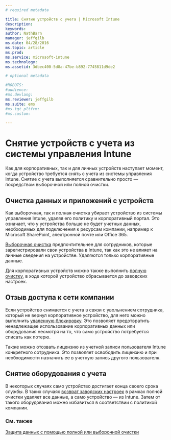 ```yaml
---
# required metadata

title: Снятие устройств с учета | Microsoft Intune
description:
keywords:
author: NathBarn
manager: jeffgilb
ms.date: 04/28/2016
ms.topic: article
ms.prod:
ms.service: microsoft-intune
ms.technology:
ms.assetid: 3dbec400-5d8a-47be-b892-7745811d9de2

# optional metadata

#ROBOTS:
#audience:
#ms.devlang:
ms.reviewer: jeffgilb
ms.suite: ems
#ms.tgt_pltfrm:
#ms.custom:

---
```


# Снятие устройств с учета из системы управления Intune

Как для корпоративных, так и для личных устройств наступает момент, когда устройство требуется снять с учета из системы управления Intune. Снятие с учета выполняется сравнительно просто — посредством выборочной или полной очистки.
## Очистка данных и приложений с устройств
Как выборочная, так и полная очистка убирает устройство из системы управления Intune, удаляя его политику и корпоративный портал. Это означает, что у устройства больше не будет учетных данных, необходимых для подключения к ресурсам компании, например к Microsoft SharePoint, электронной почте или Office 365.

[Выборочная очистка](use-remote-wipe-to-help-protect-data-using-microsoft-intune.md#selective-wipe) предпочтительнее для сотрудников, которые зарегистрировали свои устройства в Intune, так как это не влияет на личные сведения на устройстве. Удаляются только корпоративные данные.

Для корпоративных устройств можно также выполнить [полную очистку](use-remote-wipe-to-help-protect-data-using-microsoft-intune.md#full-wipe), в ходе которой устройство сбрасывается до заводских настроек.

## Отзыв доступа к сети компании
Если устройство снимается с учета в связи с увольнением сотрудника, который не вернул корпоративное устройство, для него можно выполнить [удаленную блокировку](use-remote-lock-and-passcode-reset-in-microsoft-intune.md). Это позволяет предотвратить ненадлежащее использование корпоративных данных или оборудования несмотря на то, что само устройство потребуется списать как потерю.

Также можно отозвать лицензию из учетной записи пользователя Intune конкретного сотрудника. Это позволяет освободить лицензию и при необходимости назначить ее в учетную запись другого пользователя.

## Снятие оборудования с учета
В некоторых случаях само устройство достигает конца своего срока службы. В таких случаях [возврат заводских настроек](use-remote-wipe-to-help-protect-data-using-microsoft-intune.md) в рамках полной очистки удаляет все данные, а само устройство — из Intune. Затем от такого оборудования можно избавиться в соответствии с политикой компании.

### См. также
[Защита данных с помощью полной или выборочной очистки](use-remote-wipe-to-help-protect-data-using-microsoft-intune.md)


<!--HONumber=May16_HO2-->


